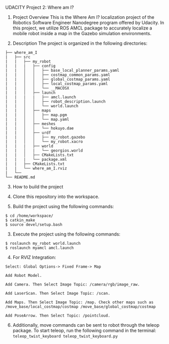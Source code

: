 UDACITY Project 2: Where am I?

1. Project Overview
This is the Where Am I? localization project of the Robotics Software Engineer Nanodegree program offered by Udacity. In this project, we utilize ROS AMCL package to accurately localize a mobile robot inside a map in the Gazebo simulation environments.

2. Description
The project is organized in the following directories:
```                                                      
├── where_am_I
|   ├── src
|   |   ├── my_robot
|   |   |   ├── config
|   |   │   │   ├── base_local_planner_params.yaml
|   |   │   │   ├── costmap_common_params.yaml
|   |   │   │   ├── global_costmap_params.yaml
|   |   │   │   ├── local_costmap_params.yaml
|   |   │   │   └── __MACOSX
|   |   │   ├── launch
|   |   |   |   ├── amcl.launch
|   |   │   │   ├── robot_description.launch
|   |   │   │   └── world.launch
|   |   │   ├── maps
|   |   │   │   ├── map.pgm
|   |   │   │   └── map.yaml
|   |   │   ├── meshes
|   |   │   │   └── hokuyo.dae
|   |   │   ├── urdf
|   |   │   │   ├── my_robot.gazebo
|   |   │   │   └── my_robot.xacro
|   |   |   ├── world
|   |   │   |   └── georgios.world
|   |   │   ├── CMakeLists.txt
|   |   |   └── package.xml
|   |   ├── CMakeLists.txt
|   |   └── where_am_I.rviz
|   └── 
└── README.md 
```

3. How to build the project

  1. Clone this repository into the workspace.
  2. Build the project using the following commands:
  ```
  $ cd /home/workspace/
  $ catkin_make
  $ source devel/setup.bash
  ```
  3. Execute the project using the following commands:
  ```
  $ roslaunch my_robot world.launch 
  $ roslaunch myamcl amcl.launch
  ```
  4. For RVIZ Integration: 

   `Select: Global Options-> Fixed Frame-> Map`

   `Add Robot Model.`
   
   `Add Camera. Then Select Image Topic: /camera/rgb/image_raw.`
   
   `Add LaserScan. Then Select Image Topic: /scan.`
   
   `Add Maps. Then Select Image Topic: /map. Check other maps such as /move_base/local_costmap/costmap /move_base/global_costmap/costmap`
   
   `Add PoseArrow. Then Select Topic: /pointcloud.`

  6. Additionally, move commands can be sent to robot through the teleop package. To start teleop, run the following command in the terminal: ` teleop_twist_keyboard teleop_twist_keyboard.py `
